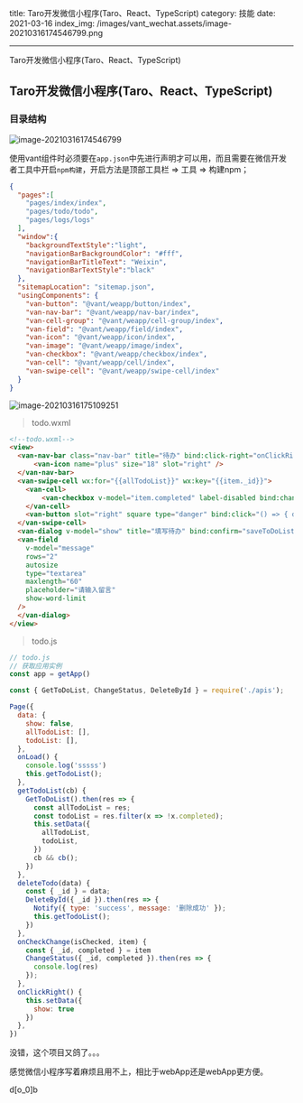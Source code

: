 title: Taro开发微信小程序(Taro、React、TypeScript)
category: 技能
date: 2021-03-16
index_img: /images/vant_wechat.assets/image-20210316174546799.png

---

Taro开发微信小程序(Taro、React、TypeScript)

<!--more-->

## Taro开发微信小程序(Taro、React、TypeScript)

### 目录结构

![image-20210316174546799](/images/vant_wechat.assets/image-20210316174546799.png)

使用vant组件时必须要在`app.json`中先进行声明才可以用，而且需要在微信开发者工具中开启`npm构建`，开启方法是顶部工具栏 => 工具 => 构建npm；

```json
{
  "pages":[
    "pages/index/index",
    "pages/todo/todo",
    "pages/logs/logs"
  ],
  "window":{
    "backgroundTextStyle":"light",
    "navigationBarBackgroundColor": "#fff",
    "navigationBarTitleText": "Weixin",
    "navigationBarTextStyle":"black"
  },
  "sitemapLocation": "sitemap.json",
  "usingComponents": {
    "van-button": "@vant/weapp/button/index",
    "van-nav-bar": "@vant/weapp/nav-bar/index",
    "van-cell-group": "@vant/weapp/cell-group/index",
    "van-field": "@vant/weapp/field/index",
    "van-icon": "@vant/weapp/icon/index",
    "van-image": "@vant/weapp/image/index",
    "van-checkbox": "@vant/weapp/checkbox/index",
    "van-cell": "@vant/weapp/cell/index",
    "van-swipe-cell": "@vant/weapp/swipe-cell/index"
  }
}

```



![image-20210316175109251](/images/vant_wechat.assets/image-20210316175109251.png)

> todo.wxml

```html
<!--todo.wxml-->
<view>
  <van-nav-bar class="nav-bar" title="待办" bind:click-right="onClickRight">
      <van-icon name="plus" size="18" slot="right" />
  </van-nav-bar>
  <van-swipe-cell wx:for="{{allTodoList}}" wx:key="{{item._id}}">
    <van-cell>
        <van-checkbox v-model="item.completed" label-disabled bind:change="(isChecked) => { onCheckChange(isChecked, item) }" >{{item.content}}</van-checkbox>
    </van-cell>
    <van-button slot="right" square type="danger" bind:click="() => { deleteTodo(item) }" text="删除" />
  </van-swipe-cell>
  <van-dialog v-model="show" title="填写待办" bind:confirm="saveToDoList" show-cancel-button show-confirm-button>
  <van-field
    v-model="message"
    rows="2"
    autosize
    type="textarea"
    maxlength="60"
    placeholder="请输入留言"
    show-word-limit
  />
  </van-dialog>
</view>

```

> todo.js

```js
// todo.js
// 获取应用实例
const app = getApp()

const { GetToDoList, ChangeStatus, DeleteById } = require('./apis');

Page({
  data: {
    show: false,
    allTodoList: [],
    todoList: [],
  },
  onLoad() {
    console.log('sssss')
    this.getTodoList();
  },
  getTodoList(cb) {
    GetToDoList().then(res => {
      const allTodoList = res;
      const todoList = res.filter(x => !x.completed);
      this.setData({
        allTodoList,
        todoList,
      })
      cb && cb();
    })
  },
  deleteTodo(data) {
    const { _id } = data;
    DeleteById({ _id }).then(res => {
      Notify({ type: 'success', message: '删除成功' });
      this.getTodoList();
    })
  },
  onCheckChange(isChecked, item) {
    const { _id, completed } = item
    ChangeStatus({ _id, completed }).then(res => {
      console.log(res)
    });
  },
  onClickRight() {
    this.setData({
      show: true
    })
  },
})

```





没错，这个项目又鸽了。。。

感觉微信小程序写着麻烦且用不上，相比于webApp还是webApp更方便。

d[o_0]b